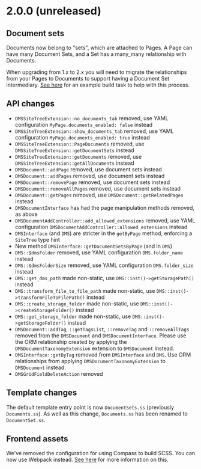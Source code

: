 # 2.0.0 (unreleased)

## Document sets

Documents now belong to "sets", which are attached to Pages. A Page can have many Document Sets, and a Set has a
many_many relationship with Documents.

When upgrading from 1.x to 2.x you will need to migrate the relationships from your Pages to Documents to support
having a Document Set intermediary. [See here](../migration/document-sets.md) for an example build task to help with
this process.

## API changes

* `DMSSiteTreeExtension::no_documents_tab` removed, use YAML configuration `MyPage.documents_enabled: false` instead
* `DMSSiteTreeExtension::show_documents_tab` removed, use YAML configuration `MyPage.documents_enabled: true` instead
* `DMSSiteTreeExtension::PageDocuments` removed, use `DMSSiteTreeExtension::getDocumentSets` instead
* `DMSSiteTreeExtension::getDocuments` removed, use `DMSSiteTreeExtension::getAllDocuments` instead
* `DMSDocument::addPage` removed, use document sets instead
* `DMSDocument::addPages` removed, use document sets instead
* `DMSDocument::removePage` removed, use document sets instead
* `DMSDocument::removeAllPages` removed, use document sets instead
* `DMSDocument::getPages` removed, use `DMSDocument::getRelatedPages` instead
* `DMSDocumentInterface` has had the page manipulation methods removed, as above
* `DMSDocumentAddController::add_allowed_extensions` removed, use YAML configuration `DMSDocumentAddController::allowed_extensions` instead
* `DMSInterface` (and `DMS`) are stricter in the `getByPage` method, enforcing a `SiteTree` type hint
* New method `DMSInterface::getDocumentSetsByPage` (and in `DMS`)
* `DMS::$dmsFolder` removed, use YAML configuration `DMS.folder_name` instead
* `DMS::$dmsFolderSize` removed, use YAML configuration `DMS.folder_size` instead
* `DMS::get_dms_path` made non-static, use `DMS::inst()->getStoragePath()` instead
* `DMS::transform_file_to_file_path` made non-static, use `DMS::inst()->transformFileToFilePath()` instead
* `DMS::create_storage_folder` made non-static, use `DMS::inst()->createStorageFolder()` instead
* `DMS::get_storage_folder` made non-static, use `DMS::inst()->getStorageFolder()` instead
* `DMSDocument::addTag`, `::getTagsList`, `::removeTag` and `::removeAllTags` removed from the `DMSDocument` and `DMSDocumentInterface`. Please use the ORM relationship created by applying the `DMSDocumentTaxonomyExtension` extension to `DMSDocument` instead.
* `DMSInterface::getByTag` removed from `DMSInterface` and `DMS`. Use ORM relationships from applying `DMSDocumentTaxonomyExtension` to `DMSDocument` instead.
* `DMSGridFieldDeleteAction` removed

## Template changes

The default template entry point is now `DocumentSets.ss` (previously `Documents.ss`). As well as this change,
`Documents.ss` has been renamed to `DocumentSet.ss`.

## Frontend assets

We've removed the configuration for using Compass to build SCSS. You can now use Webpack instead.
[See here](building-frontend-assets.md) for more information on this.
